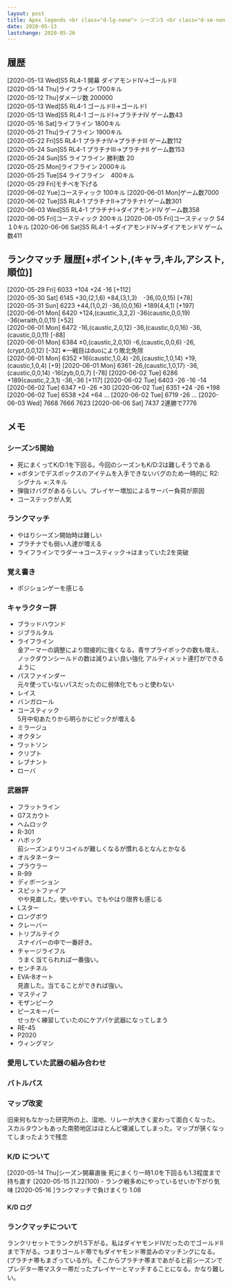 ```yaml
---
layout: post
title: Apex legends <br class="d-lg-none"> シーズン5 <br class="d-sm-none"> 運命の行く末
date: 2020-05-13
lastchange: 2020-05-26
---
```


## 履歴
[2020-05-13 Wed]S5 RL4-1 開幕 ダイアモンドⅣ→ゴールドⅡ<br>
[2020-05-14 Thu]ライフライン 1700キル<br>
[2020-05-12 Thu]ダメージ数 200000<br>
[2020-05-13 Wed]S5 RL4-1 ゴールドⅡ→ゴールドⅠ<br>
[2020-05-13 Wed]S5 RL4-1 ゴールドⅠ→プラチナⅣ ゲーム数43<br>
[2020-05-16 Sat]ライフライン 1800キル<br>
[2020-05-21 Thu]ライフライン 1900キル<br>
[2020-05-22 Fri]S5 RL4-1 プラチナⅣ→プラチナⅢ ゲーム数112<br>
[2020-05-24 Sun]S5 RL4-1 プラチナⅢ→プラチナⅡ ゲーム数153<br>
[2020-05-24 Sun]S5 ライフライン 勝利数 20<br>
[2020-05-25 Mon]ライフライン 2000キル<br>
[2020-05-25 Tue]S4 ライフライン　400キル<br>
[2020-05-29 Fri]モチベを下げる<br>
[2020-06-02 Yue]コースティック 100キル
[2020-06-01 Mon]ゲーム数7000
[2020-06-02 Tue]S5 RL4-1 プラチナⅡ→プラチナⅠ ゲーム数301<br>
[2020-06-03 Wed]S5 RL4-1 プラチナⅠ→ダイアモンドⅣ ゲーム数358<br>
[2020-06-05 Fri]コースティック 200キル
[2020-06-05 Fri]コースティック S4 １0キル
[2020-06-06 Sat]S5 RL4-1 →ダイアモンドⅣ→ダイアモンドⅤ ゲーム数411<br>

## ランクマッチ 履歴[+ポイント,(キャラ,キル,アシスト,順位)]
[2020-05-29 Fri] 6033 +104 +24 -16 [+112]<br>
[2020-05-30 Sat] 6145 +30,(2,1,6) +84,(3,1,3)　-36,(0,0,15)  [+78]<br> 
[2020-05-31 Sun] 6223 +44,(1,0,2) -36,(0,0,16) +189(4,4,1) [+197]<br> 
[2020-06-01 Mon] 6420 +124,(caustic,3,2,2) -36(caustic,0,0,19) -36(wraith,0,0,11) [+52]<br>
[2020-06-01 Mon] 6472 -16,(caustic,2,0,12) -36,(caustic,0,0,16) -36,(caustic,0,0,11) [-88]<br>
[2020-06-01 Mon] 6384 ±0,(caustic,2,0,10) -6,(caustic,0,0,6) -26,(crypt,0,0,12) [-32] ※一戦目はduoにより敗北免除<br>
[2020-06-01 Mon] 6352 +16(caustic,1,0,4) -26,(caustic,1,0,14) +19,(caustic,1,0,4) [+9]
[2020-06-01 Mon] 6361 -26,(caustic,1,0,17) -36,(caustic,0,0,14)  -16(zyb,0,0,7) [-78]
[2020-06-02 Tue] 6286 +189(caustic,2,3,1) -36,-36 [+117]
[2020-06-02 Tue] 6403 -26 -16 -14
[2020-06-02 Tue] 6347 +0 -26 +30
[2020-06-02 Tue] 6351 +24 -26 +198
[2020-06-02 Tue] 6538 +24 +64 ...
[2020-06-02 Tue] 6719 -26 ... 
[2020-06-03 Wed] 7668 7666 7623
[2020-06-06 Sat] 7437 2連勝で7776

## メモ

### シーズン5開始
- 死にまくってK/D:1を下回る。今回のシーズンもK/D:2は難しそうである
- ×ボタンでデスボックスのアイテムを入手できないバグのため一時的に R2:シグナル ×:スキル
- 弾抜けバグがあるらしい。プレイヤー増加によるサーバー負荷が原因
- コーステックが人気

### ランクマッチ 
- やはりシーズン開始時は難しい
- プラチナでも弱い人達が増える
- ライフラインでラダー→コースティック→はまっていた2を突破

### 覚え書き
- ポジションゲーを感じる

### キャラクター評
- ブラッドハウンド<br>
- ジブラルタル<br>
- ライフライン<br>
金アーマーの調整により間接的に強くなる。青サプライボックの数も増え、ノックダウンシールドの数は減りよい良い強化
アルティメット連打ができるように
- パスファインダー<br>
元々使っていないパスだったのに弱体化でもっと使わない
- レイス<br>
- バンガロール<br>
- コースティック<br>
5月中旬あたりから明らかにピックが増える
- ミラージュ<br>
- オクタン<br>
- ワットソン<br>
- クリプト<br>
- レブナント<br>
- ローバ


### 武器評
- フラットライン<br>
- G7スカウト<br>
- ヘムロック<br>
- R-301<br>
- ハボック<br>
前シーズンよりリコイルが難しくなるが慣れるとなんとかなる
- オルタネーター<br>
- プラウラー<br>
- R-99<br>
- ディボーション<br>
- スピットファイア<br>
やや見直した。使いやすい。でもやはり限界も感じる
- Lスター<br>
- ロングボウ<br>
- クレーバー<br>
- トリプルテイク<br>
スナイパーの中で一番好き。
- チャージライフル<br>
うまく当てられれば一番強い。
- センチネル<br>
- EVA-8オート<br>
見直した。当てることができれば強い。
- マスティフ<br>
- モザンピーク<br>
- ピースキーパー<br>
せっかく練習していたのにケアパケ武器になってしまう
- RE-45<br>
- P2020<br>
- ウィングマン<br>


### 愛用していた武器の組み合わせ


### バトルパス

### マップ改変
旧来何もなかった研究所の上、湿地、リレーが大きく変わって面白くなった。
スカルタウンもあった南勢地区はほとんど壊滅してしまった。マップが狭くなってしまったようで残念

### K/D について
[2020-05-14 Thu]シーズン開幕直後 死にまくり一時1.0を下回るも1.3程度まで持ち直す
[2020-05-15 ]1.22(100) - ランク戦多めにやっているせいか下がり気味
[2020-05-16 ]ランクマッチで負けまくり 1.08

#### K/D ログ

### ランクマッチについて
ランクリセットでランクが1.5下がる。私はダイヤモンドⅣだったのでゴールドⅡまで下がる。つまりゴールド帯でもダイヤモンド帯並みのマッチングになる。(プラチナ帯もまざっているが)。そこからプラチナ帯まであがると前シーズンでプレデター帯マスター帯だったプレイヤーとマッチすることになる。かなり難しい。